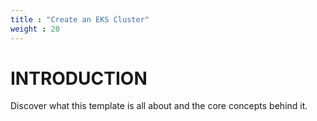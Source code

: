 ```yaml
---
title : "Create an EKS Cluster"
weight : 20
---
```


# INTRODUCTION

Discover what this template is all about and the core concepts behind it.